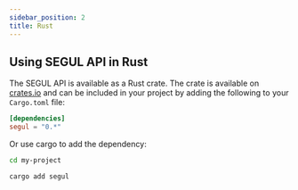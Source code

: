 ```yaml
---
sidebar_position: 2
title: Rust
---
```


## Using SEGUL API in Rust

The SEGUL API is available as a Rust crate. The crate is available on [crates.io](https://crates.io/crates/segul) and can be included in your project by adding the following to your `Cargo.toml` file:

```toml
[dependencies]
segul = "0.*"
```

Or use cargo to add the dependency:

```bash
cd my-project

cargo add segul
```
